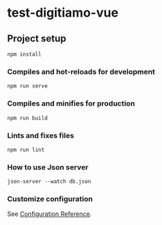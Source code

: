 # test-digitiamo-vue

## Project setup
```
npm install
```

### Compiles and hot-reloads for development
```
npm run serve
```

### Compiles and minifies for production
```
npm run build
```

### Lints and fixes files
```
npm run lint
```
### How to use Json server
```
json-server --watch db.json
```

### Customize configuration
See [Configuration Reference](https://cli.vuejs.org/config/).
